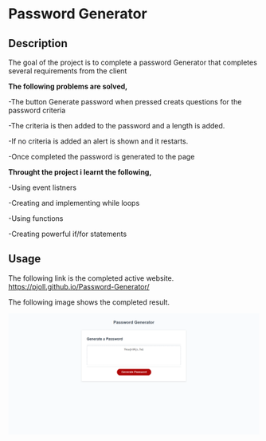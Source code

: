 # Password Generator

## Description 
The goal of the project is to complete a password Generator that completes several requirements from the client

**The following problems are solved,**

-The button Generate password when pressed creats questions for the password criteria

-The criteria is then added to the password and a length is added.

-If no criteria is added an alert is shown and it restarts.

-Once completed the password is generated to the page

**Throught the project i learnt the following,**

-Using event listners

-Creating and implementing while loops

-Using functions

-Creating powerful if/for statements 


## Usage 
The following link is the completed active website.
https://pjoll.github.io/Password-Generator/

The following image shows the completed result.


![alt text](./assets/images/Completed-result.png)
